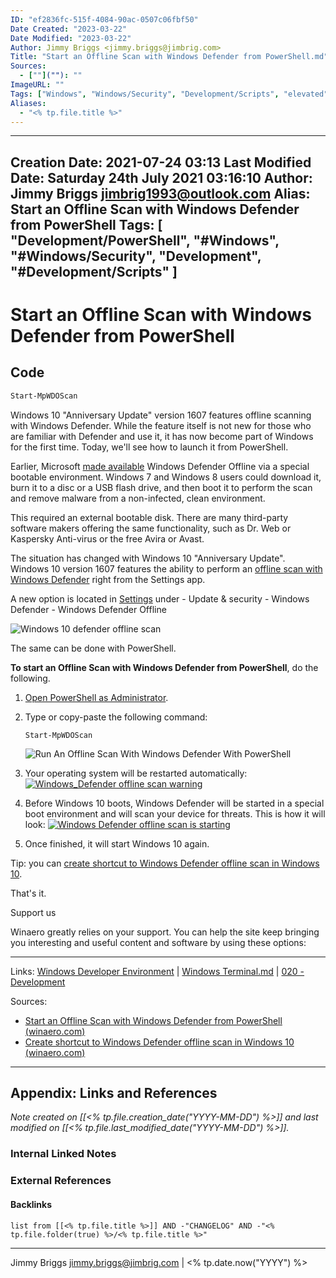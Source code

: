 ```yaml
---
ID: "ef2836fc-515f-4084-90ac-0507c06fbf50"
Date Created: "2023-03-22"
Date Modified: "2023-03-22"
Author: Jimmy Briggs <jimmy.briggs@jimbrig.com>
Title: "Start an Offline Scan with Windows Defender from PowerShell.md"
Sources: 
  - [""](""): ""
ImageURL: ""
Tags: ["Windows", "Windows/Security", "Development/Scripts", "elevated"]
Aliases:
  - "<% tp.file.title %>"
---
```


---
Creation Date: 2021-07-24 03:13
Last Modified Date: Saturday 24th July 2021 03:16:10
Author: Jimmy Briggs <jimbrig1993@outlook.com>
Alias: Start an Offline Scan with Windows Defender from PowerShell
Tags:
  [
    "Development/PowerShell",
    "#Windows",
    "#Windows/Security",
    "Development",
    "#Development/Scripts"
  ]
---

# Start an Offline Scan with Windows Defender from PowerShell

## Code

```powershell
Start-MpWDOScan
```

Windows 10 "Anniversary Update" version 1607 features offline scanning with Windows Defender. While the feature itself is not new for those who are familiar with Defender and use it, it has now become part of Windows for the first time. Today, we'll see how to launch it from PowerShell.

Earlier, Microsoft [made available](http://windows.microsoft.com/en-US/windows/what-is-windows-defender-offline) Windows Defender Offline via a special bootable environment. Windows 7 and Windows 8 users could download it, burn it to a disc or a USB flash drive, and then boot it to perform the scan and remove malware from a non-infected, clean environment.

This required an external bootable disk. There are many third-party software makers offering the same functionality, such as Dr. Web or Kaspersky Anti-virus or the free Avira or Avast.

The situation has changed with Windows 10 "Anniversary Update". Windows 10 version 1607 features the ability to perform an [offline scan with Windows Defender](https://winaero.com/blog/how-to-perform-an-offline-scan-with-windows-defender/) right from the Settings app.

A new option is located in [Settings](https://winaero.com/blog/all-ways-to-open-settings-app-in-windows-10/) under - Update & security - Windows Defender - Windows Defender Offline

![Windows 10 defender offline scan](https://winaero.com/blog/wp-content/uploads/2016/02/Windows-10-defender-offline-scan-600x411.png)

The same can be done with PowerShell.

**To start an Offline Scan with Windows Defender from PowerShell**, do the following.

1.  [Open PowerShell as Administrator](https://winaero.com/blog/all-ways-to-open-powershell-in-windows-10/#elevated).
2.  Type or copy-paste the following command:
    
    `Start-MpWDOScan`
    
    ![Run An Offline Scan With Windows Defender With PowerShell](https://winaero.com/blog/wp-content/uploads/2017/03/Run-an-Offline-Scan-with-Windows-Defender-with-PowerShell-600x149.png)
    
3.  Your operating system will be restarted automatically: [![Windows_Defender offline scan warning](https://winaero.com/blog/wp-content/uploads/2016/03/Windows_Defender-offline-scan-warning-600x136.png)](https://winaero.com/blog/wp-content/uploads/2016/03/Windows_Defender-offline-scan-warning.png) 
4.  Before Windows 10 boots, Windows Defender will be started in a special boot environment and will scan your device for threats. This is how it will look: [![Windows Defender offline scan is starting](https://winaero.com/blog/wp-content/uploads/2016/03/Windows-Defender-offline-scan-is-starting.png)](https://winaero.com/blog/wp-content/uploads/2016/03/Windows-Defender-offline-scan-is-starting.png) 
5.  Once finished, it will start Windows 10 again.

Tip: you can [create shortcut to Windows Defender offline scan in Windows 10](https://winaero.com/blog/create-shortcut-to-windows-defender-offline-scan-in-windows-10/).

That's it.

Support us

Winaero greatly relies on your support. You can help the site keep bringing you interesting and useful content and software by using these options:

***

Links: [Windows Developer Environment](Windows%20Developer%20Environment.md) | [Windows Terminal.md](Windows%20Terminal.md.md) | [020 - Development](../1-Maps-of-Content/020%20-%20Development.md)

Sources: 
- [Start an Offline Scan with Windows Defender from PowerShell (winaero.com)](https://winaero.com/offline-scan-windows-defender-powershell/#:~:text=The%20same%20can%20be%20done%20with%20PowerShell.%20To,Once%20finished%2C%20it%20will%20start%20Windows%2010%20again.)
- [Create shortcut to Windows Defender offline scan in Windows 10 (winaero.com)](https://winaero.com/create-shortcut-to-windows-defender-offline-scan-in-windows-10/)




***

## Appendix: Links and References

*Note created on [[<% tp.file.creation_date("YYYY-MM-DD") %>]] and last modified on [[<% tp.file.last_modified_date("YYYY-MM-DD") %>]].*

### Internal Linked Notes

### External References

#### Backlinks

```dataview
list from [[<% tp.file.title %>]] AND -"CHANGELOG" AND -"<% tp.file.folder(true) %>/<% tp.file.title %>"
```


***

Jimmy Briggs <jimmy.briggs@jimbrig.com> | <% tp.date.now("YYYY") %>
